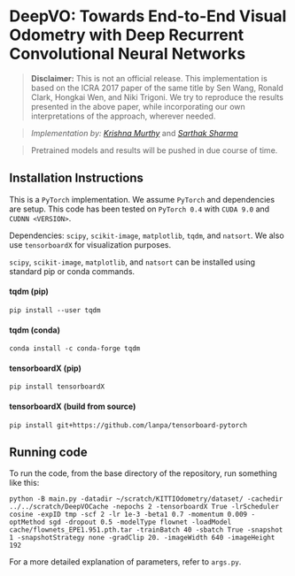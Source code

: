 # DeepVO: Towards End-to-End Visual Odometry with Deep Recurrent Convolutional Neural Networks

> **Disclaimer:** This is not an official release. This implementation is based on the ICRA 2017 paper of the same title by Sen Wang, Ronald Clark, Hongkai Wen, and Niki Trigoni. We try to reproduce the results presented in the above paper, while incorporating our own interpretations of the approach, wherever needed.


> *Implementation by:* [*Krishna Murthy*](https://krrish94.github.io) and [*Sarthak Sharma*](https://mila.quebec/en/person/sarthak-sharma/)

> Pretrained models and results will be pushed in due course of time.

## Installation Instructions

This is a `PyTorch` implementation. We assume `PyTorch` and dependencies are setup. This code has been tested on `PyTorch 0.4` with `CUDA 9.0` and `CUDNN <VERSION>`.

Dependencies: `scipy`, `scikit-image`, `matplotlib`, `tqdm`, and `natsort`.
We also use `tensorboardX` for visualization purposes.

`scipy`, `scikit-image`, `matplotlib`, and `natsort` can be installed using standard pip or conda commands.

#### tqdm (pip)
```
pip install --user tqdm
```

#### tqdm (conda)
```
conda install -c conda-forge tqdm
```

#### tensorboardX (pip)
```
pip install tensorboardX
```

#### tensorboardX (build from source)
```
pip install git+https://github.com/lanpa/tensorboard-pytorch
```

## Running code

To run the code, from the base directory of the repository, run something like this:

```
python -B main.py -datadir ~/scratch/KITTIOdometry/dataset/ -cachedir ../../scratch/DeepVOCache -nepochs 2 -tensorboardX True -lrScheduler cosine -expID tmp -scf 2 -lr 1e-3 -beta1 0.7 -momentum 0.009 -optMethod sgd -dropout 0.5 -modelType flownet -loadModel cache/flownets_EPE1.951.pth.tar -trainBatch 40 -sbatch True -snapshot 1 -snapshotStrategy none -gradClip 20. -imageWidth 640 -imageHeight 192
```
For a more detailed explanation of parameters, refer to `args.py`.
